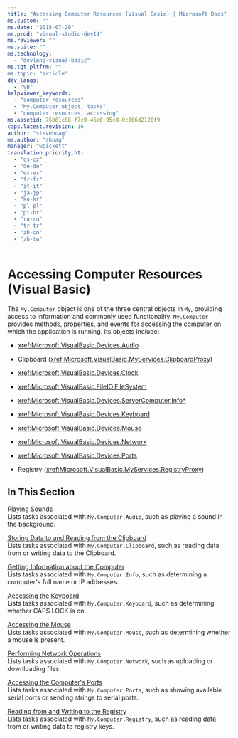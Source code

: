 ```yaml
---
title: "Accessing Computer Resources (Visual Basic) | Microsoft Docs"
ms.custom: ""
ms.date: "2015-07-20"
ms.prod: "visual-studio-dev14"
ms.reviewer: ""
ms.suite: ""
ms.technology: 
  - "devlang-visual-basic"
ms.tgt_pltfrm: ""
ms.topic: "article"
dev_langs: 
  - "VB"
helpviewer_keywords: 
  - "computer resources"
  - "My.Computer object, tasks"
  - "computer resources, accessing"
ms.assetid: 75b81c88-f7c0-46e0-95c8-0c006d2120f9
caps.latest.revision: 16
author: "stevehoag"
ms.author: "shoag"
manager: "wpickett"
translation.priority.ht: 
  - "cs-cz"
  - "de-de"
  - "es-es"
  - "fr-fr"
  - "it-it"
  - "ja-jp"
  - "ko-kr"
  - "pl-pl"
  - "pt-br"
  - "ru-ru"
  - "tr-tr"
  - "zh-cn"
  - "zh-tw"
---
```

# Accessing Computer Resources (Visual Basic)
The `My.Computer` object is one of the three central objects in `My`, providing access to information and commonly used functionality. `My.Computer` provides methods, properties, and events for accessing the computer on which the application is running. Its objects include:  
  
-   <xref:Microsoft.VisualBasic.Devices.Audio>  
  
-   Clipboard (<xref:Microsoft.VisualBasic.MyServices.ClipboardProxy>)  
  
-   <xref:Microsoft.VisualBasic.Devices.Clock>  
  
-   <xref:Microsoft.VisualBasic.FileIO.FileSystem>  
  
-   <xref:Microsoft.VisualBasic.Devices.ServerComputer.Info*>  
  
-   <xref:Microsoft.VisualBasic.Devices.Keyboard>  
  
-   <xref:Microsoft.VisualBasic.Devices.Mouse>  
  
-   <xref:Microsoft.VisualBasic.Devices.Network>  
  
-   <xref:Microsoft.VisualBasic.Devices.Ports>  
  
-   Registry (<xref:Microsoft.VisualBasic.MyServices.RegistryProxy>)  
  
## In This Section  
 [Playing Sounds](../../../../visual-basic/developing-apps/programming/computer-resources/playing-sounds.md)  
 Lists tasks associated with `My.Computer.Audio`, such as playing a sound in the background.  
  
 [Storing Data to and Reading from the Clipboard](../../../../visual-basic/developing-apps/programming/computer-resources/storing-data-to-and-reading-from-the-clipboard.md)  
 Lists tasks associated with `My.Computer.Clipboard`, such as reading data from or writing data to the Clipboard.  
  
 [Getting Information about the Computer](../../../../visual-basic/developing-apps/programming/computer-resources/getting-information-about-the-computer.md)  
 Lists tasks associated with `My.Computer.Info`, such as determining a computer's full name or IP addresses.  
  
 [Accessing the Keyboard](../../../../visual-basic/developing-apps/programming/computer-resources/accessing-the-keyboard.md)  
 Lists tasks associated with `My.Computer.Keyboard`, such as determining whether CAPS LOCK is on.  
  
 [Accessing the Mouse](../../../../visual-basic/developing-apps/programming/computer-resources/accessing-the-mouse.md)  
 Lists tasks associated with `My.Computer.Mouse`, such as determining whether a mouse is present.  
  
 [Performing Network Operations](../../../../visual-basic/developing-apps/programming/computer-resources/performing-network-operations.md)  
 Lists tasks associated with `My.Computer.Network`, such as uploading or downloading files.  
  
 [Accessing the Computer's Ports](../../../../visual-basic/developing-apps/programming/computer-resources/accessing-the-computer-s-ports.md)  
 Lists tasks associated with `My.Computer.Ports`, such as showing available serial ports or sending strings to serial ports.  
  
 [Reading from and Writing to the Registry](../../../../visual-basic/developing-apps/programming/computer-resources/reading-from-and-writing-to-the-registry.md)  
 Lists tasks associated with `My.Computer.Registry`, such as reading data from or writing data to registry keys.